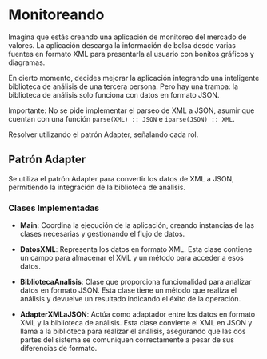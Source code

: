# Monitoreando

Imagina que estás creando una aplicación de monitoreo del mercado de valores. La aplicación descarga la información de bolsa desde varias fuentes en formato XML para presentarla al usuario con bonitos gráficos y diagramas.

En cierto momento, decides mejorar la aplicación integrando una inteligente biblioteca de análisis de una tercera persona. Pero hay una trampa: la biblioteca de análisis solo funciona con datos en formato JSON.

Importante: No se pide implementar el parseo de XML a JSON, asumir que cuentan con una función `parse(XML) :: JSON` e `iparse(JSON) :: XML`.

Resolver utilizando el patrón Adapter, señalando cada rol.

## Patrón Adapter

Se utiliza el patrón Adapter para convertir los datos de XML a JSON, permitiendo la integración de la biblioteca de análisis.

### Clases Implementadas

- **Main**: Coordina la ejecución de la aplicación, creando instancias de las clases necesarias y gestionando el flujo de datos.

- **DatosXML**: Representa los datos en formato XML. Esta clase contiene un campo para almacenar el XML y un método para acceder a esos datos.

- **BibliotecaAnalisis**: Clase que proporciona funcionalidad para analizar datos en formato JSON. Esta clase tiene un método que realiza el análisis y devuelve un resultado indicando el éxito de la operación.

- **AdapterXMLaJSON**: Actúa como adaptador entre los datos en formato XML y la biblioteca de análisis. Esta clase convierte el XML en JSON y llama a la biblioteca para realizar el análisis, asegurando que las dos partes del sistema se comuniquen correctamente a pesar de sus diferencias de formato.


